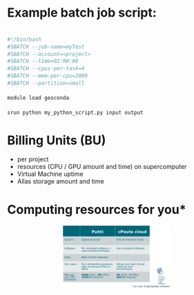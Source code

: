 

# Example batch job script:

```bash

#!/bin/bash 
#SBATCH --job-name=myTest 
#SBATCH --account=<project> 
#SBATCH --time=02:00:00
#SBATCH --cpus-per-task=4 
#SBATCH --mem-per-cpu=2000 
#SBATCH --partition=small
 
module load geoconda

srun python my_python_script.py input output

```


# Billing Units (BU)

* per project
* resources (CPU / GPU amount and time) on supercomputer
* Virtual Machine uptime
* Allas storage amount and time

# Computing resources for you*

<p align="center">
  <img src="images/puhti_pouta2.png" width="50%">
</p>
